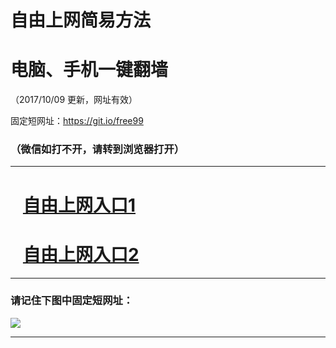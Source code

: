 ﻿# 自由上网简易方法

# 电脑、手机一键翻墙

（2017/10/09 更新，网址有效）

固定短网址：https://git.io/free99

### （微信如打不开，请转到浏览器打开）


***





# &nbsp;&nbsp; <a href="http://ft124927195.fwq-tz-1001.info/fwqtz01.html?t=10090011874 " target="_blank">自由上网入口1</a>
# &nbsp;&nbsp; <a href="http://ft2223828126.fwq-tz-1002.info/fwqtz02.html?t=100900116453 " target="_blank">自由上网入口2</a>
***

### 请记住下图中固定短网址：

<img src="https://s3-us-west-2.amazonaws.com/fwq-1001/yjfq-20170905okok.png" /> 


***


